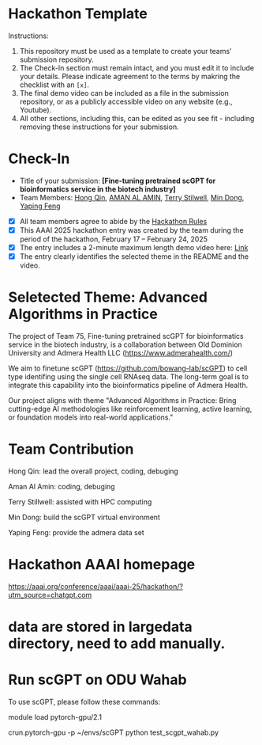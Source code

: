 # Hackathon Template

Instructions:
1. This repository must be used as a template to create your teams' submission repository.
2. The Check-In section must remain intact, and you must edit it to include your details. Please indicate agreement to the terms by makring the checklist with an `[x]`.
3. The final demo video can be included as a file in the submission repository, or as a publicly accessible video on any website (e.g., Youtube).
4. All other sections, including this, can be edited as you see fit - including removing these instructions for your submission.

# Check-In

- Title of your submission: **[Fine-tuning pretrained scGPT for bioinformatics service in the biotech industry]**
- Team Members: [Hong Qin](mailto:hqin@odu.edu), [AMAN AL AMIN](mailto:malam007@odu.edu), [Terry Stilwell](mailto:tstilwel@odu.edu), [Min Dong](mailto:mdong@odu.edu), [Yaping Feng](mailto:yaping.feng@admerahealth.com)
- [X] All team members agree to abide by the [Hackathon Rules](https://aaai.org/conference/aaai/aaai-25/hackathon/)
- [X] This AAAI 2025 hackathon entry was created by the team during the period of the hackathon, February 17 – February 24, 2025
- [X] The entry includes a 2-minute maximum length demo video here: [Link](https://youtu.be/RC0v8jZNhFk)
- [X] The entry clearly identifies the selected theme in the README and the video.

# Seletected Theme: Advanced Algorithms in Practice
The project of Team 75, Fine-tuning pretrained scGPT for bioinformatics service in the biotech industry, is a collaboration between Old Dominion University and Admera Health LLC (https://www.admerahealth.com/) 

We aim to finetune scGPT (https://github.com/bowang-lab/scGPT) to cell type identifing using the single cell RNAseq data. 
The long-term goal is to integrate this capability into the bioinformatics pipeline of Admera Health. 

Our project aligns with theme "Advanced Algorithms in Practice: Bring cutting-edge AI methodologies like reinforcement learning, active learning, or foundation models into real-world applications."
# Team Contribution
Hong Qin: lead the overall project, coding, debuging

Aman Al Amin: coding, debuging

Terry Stillwell: assisted with HPC computing

Min Dong: build the scGPT virtual environment

Yaping Feng: provide the admera data set


# Hackathon AAAI homepage
https://aaai.org/conference/aaai/aaai-25/hackathon/?utm_source=chatgpt.com

# data are stored in largedata directory, need to add manually. 

# Run scGPT on ODU Wahab
To use scGPT, please follow these commands:

module load pytorch-gpu/2.1 

crun.pytorch-gpu -p ~/envs/scGPT python test_scgpt_wahab.py




